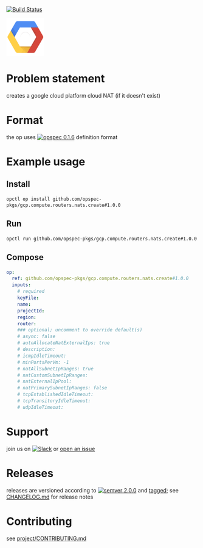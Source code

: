 [![Build Status](https://travis-ci.org/opspec-pkgs/gcp.compute.routers.nats.create.svg?branch=master)](https://travis-ci.org/opspec-pkgs/gcp.compute.routers.nats.create)

<img src="icon.svg" alt="icon" height="100px">

# Problem statement

creates a google cloud platform cloud NAT (if it doesn't exist)

# Format

the op uses [![opspec 0.1.6](https://img.shields.io/badge/opspec-0.1.6-brightgreen.svg?colorA=6b6b6b&colorB=fc16be)](https://opspec.io/0.1.6) definition format

# Example usage

## Install

```shell
opctl op install github.com/opspec-pkgs/gcp.compute.routers.nats.create#1.0.0
```

## Run

```
opctl run github.com/opspec-pkgs/gcp.compute.routers.nats.create#1.0.0
```

## Compose

```yaml
op:
  ref: github.com/opspec-pkgs/gcp.compute.routers.nats.create#1.0.0
  inputs:
    # required
    keyFile:
    name:
    projectId:
    region:
    router:
    ### optional; uncomment to override default(s)
    # async: false
    # autoAllocateNatExternalIps: true
    # description:  
    # icmpIdleTimeout:  
    # minPortsPerVm: -1
    # natAllSubnetIpRanges: true
    # natCustomSubnetIpRanges:  
    # natExternalIpPool:  
    # natPrimarySubnetIpRanges: false
    # tcpEstablishedIdleTimeout:  
    # tcpTransitoryIdleTimeout:  
    # udpIdleTimeout:  
```

# Support

join us on
[![Slack](https://opctl-slackin.herokuapp.com/badge.svg)](https://opctl-slackin.herokuapp.com/)
or
[open an issue](https://github.com/opspec-pkgs/gcp.compute.routers.nats.create/issues)

# Releases

releases are versioned according to
[![semver 2.0.0](https://img.shields.io/badge/semver-2.0.0-brightgreen.svg)](http://semver.org/spec/v2.0.0.html)
and [tagged](https://git-scm.com/book/en/v2/Git-Basics-Tagging); see
[CHANGELOG.md](CHANGELOG.md) for release notes

# Contributing

see
[project/CONTRIBUTING.md](https://github.com/opspec-pkgs/project/blob/master/CONTRIBUTING.md)
